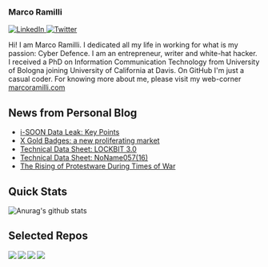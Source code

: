 ### Marco Ramilli

<p align="left">
 <a href="https://www.linkedin.com/in/marcoramilli/" target="_blank">
    <img src="https://img.shields.io/badge/LinkedIn-%230077B5.svg?&style=flat-square&logo=linkedin&logoColor=white&color=071A2C" alt="LinkedIn">
 <a href="https://twitter.com/Marco_Ramilli/" target="_blank">
    <img src="https://img.shields.io/badge/Twitter-%231877F2.svg?&style=flat-square&logo=twitter&logoColor=white&color=071A2C" alt="Twitter">
  </a>
</p>

Hi! I am Marco Ramilli. I dedicated all my life in working for what is my passion: Cyber Defence. I am an entrepreneur, writer and white-hat hacker. I received a PhD on Information Communication Technology from University of Bologna joining University of California at Davis. On GitHub I'm just a casual coder. For knowing more about me, please visit my web-corner [marcoramilli.com](https://marcoramilli.com) 

## News from Personal Blog
<!--START_SECTION:feed-->
* [i-SOON Data Leak: Key Points](https:&#x2F;&#x2F;marcoramilli.com&#x2F;2024&#x2F;02&#x2F;26&#x2F;i-soon-data-leak-key-points&#x2F;)
* [X Gold Badges: a new proliferating market](https:&#x2F;&#x2F;marcoramilli.com&#x2F;2024&#x2F;01&#x2F;08&#x2F;x-gold-badges-a-new-proliferating-market&#x2F;)
* [Technical Data Sheet: LOCKBIT 3.0](https:&#x2F;&#x2F;marcoramilli.com&#x2F;2023&#x2F;12&#x2F;20&#x2F;technical-data-sheet-lockbit-3-0&#x2F;)
* [Technical Data Sheet: NoName057(16)](https:&#x2F;&#x2F;marcoramilli.com&#x2F;2023&#x2F;12&#x2F;15&#x2F;technical-data-sheet-noname05716&#x2F;)
* [The Rising of Protestware During Times of War](https:&#x2F;&#x2F;marcoramilli.com&#x2F;2023&#x2F;11&#x2F;20&#x2F;the-rising-of-protestware-during-times-of-war&#x2F;)
<!--END_SECTION:feed-->

## Quick Stats
![Anurag's github stats](https://github-readme-stats.vercel.app/api?username=marcoramilli&show_icons=true&hide_border=true&hide=contribs,prs])

## Selected Repos
<a href="https://github.com/marcoramilli/MalwareTrainingSets">
  <img align="left" src="https://github-readme-stats.vercel.app/api/pin/?username=marcoramilli&repo=MalwareTrainingSets" />
</a>
<a href="https://github.com/marcoramilli/PhishingKitTracker">
  <img align="left" src="https://github-readme-stats.vercel.app/api/pin/?username=marcoramilli&repo=PhishingKitTracker" />
</a>
<a href="https://github.com/marcoramilli/malcontrol">
  <img align="left" src="https://github-readme-stats.vercel.app/api/pin/?username=marcoramilli&repo=malcontrol" />
</a>
<a href="https://github.com/marcoramilli/APT34">
  <img align="left" src="https://github-readme-stats.vercel.app/api/pin/?username=marcoramilli&repo=APT34" />
</a>
